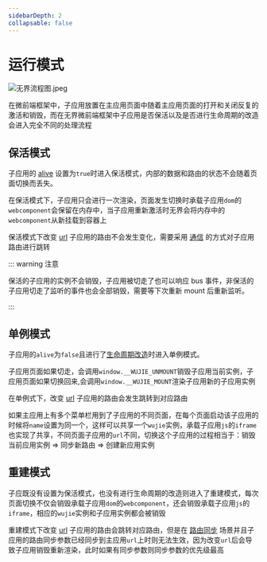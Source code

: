 ```yaml
---
sidebarDepth: 2
collapsable: false
---
```


# 运行模式

![无界流程图.jpeg](https://vfiles.gtimg.cn/wuji_dashboard/xy/test_wuji_damy/F0NYfpHl.jpeg)

在微前端框架中，子应用放置在主应用页面中随着主应用页面的打开和关闭反复的激活和销毁，而在无界微前端框架中子应用是否保活以及是否进行生命周期的改造会进入完全不同的处理流程

## 保活模式

子应用的 [alive](/api/startApp.html#alive) 设置为`true`时进入保活模式，内部的数据和路由的状态不会随着页面切换而丢失。

在保活模式下，子应用只会进行一次渲染，页面发生切换时承载子应用`dom`的`webcomponent`会保留在内存中，当子应用重新激活时无界会将内存中的`webcomponent`从新挂载到容器上

保活模式下改变 [url](/api/startApp.html#url) 子应用的路由不会发生变化，需要采用 [通信](/guide/communication.html) 的方式对子应用路由进行跳转

::: warning 注意

保活的子应用的实例不会销毁，子应用被切走了也可以响应 bus 事件，非保活的子应用切走了监听的事件也会全部销毁，需要等下次重新 mount 后重新监听。

:::

## 单例模式

子应用的`alive`为`false`且进行了[生命周期改造](/guide/start.html#生命周期改造)时进入单例模式。

子应用页面如果切走，会调用`window.__WUJIE_UNMOUNT`销毁子应用当前实例，子应用页面如果切换回来,会调用`window.__WUJIE_MOUNT`渲染子应用新的子应用实例

在单例式下，改变 [url](/api/startApp.html#url) 子应用的路由会发生跳转到对应路由

如果主应用上有多个菜单栏用到了子应用的不同页面，在每个页面启动该子应用的时候将`name`设置为同一个，这样可以共享一个`wujie`实例，承载子应用`js`的`iframe`也实现了共享，不同页面子应用的`url`不同，切换这个子应用的过程相当于：销毁当前应用实例 => 同步新路由 => 创建新应用实例

## 重建模式

子应既没有设置为保活模式，也没有进行生命周期的改造则进入了重建模式，每次页面切换不仅会销毁承载子应用`dom`的`webcomponent`，还会销毁承载子应用`js`的`iframe`，相应的`wujie`实例和子应用实例都会被销毁

重建模式下改变 [url](/api/startApp.html#url) 子应用的路由会跳转对应路由，但是在 [路由同步](/guide/sync.html) 场景并且子应用的路由同步参数已经同步到主应用`url`上时则无法生效，因为改变`url`后会导致子应用销毁重新渲染，此时如果有同步参数则同步参数的优先级最高